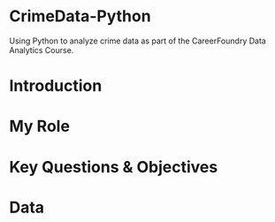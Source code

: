 # CrimeData-Python
Using Python to analyze crime data as part of the CareerFoundry Data Analytics Course. 
# Introduction

# My Role

# Key Questions & Objectives

# Data
